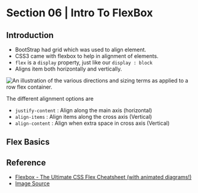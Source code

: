 # Section 06 | Intro To FlexBox #

## Introduction ##
* BootStrap had grid which was used to align element.
* CSS3 came with flexbox to help in alignment of elements.
* `flex` is a `display` property, just like our `display : block`
* Aligns item both horizontally and vertically.

![An illustration of the various directions and sizing terms as applied to a row flex container.](../img/flex-direction-terms.svg "Logo")

The different alignment options are

* `justify-content` : Align along the main axis (horizontal)
* `align-items` : Align items along the cross axis (Vertical)
* `align-content` : Align when extra space in cross axis (Vertical)


## Flex Basics ##


## Reference ##
* [Flexbox - The Ultimate CSS Flex Cheatsheet (with animated diagrams!)](https://www.freecodecamp.org/news/flexbox-the-ultimate-css-flex-cheatsheet/)
* [Image Source ](https://www.w3.org/TR/css-flexbox-1/)
